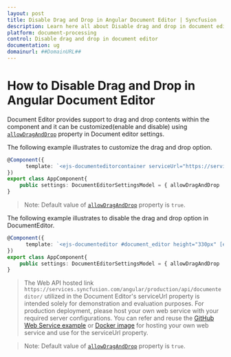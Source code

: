 ```yaml
---
layout: post
title: Disable Drag and Drop in Angular Document Editor | Syncfusion
description: Learn here all about Disable drag and drop in document editor in Syncfusion Angular Document editor component of Syncfusion Essential JS 2 and more.
platform: document-processing
control: Disable drag and drop in document editor 
documentation: ug
domainurl: ##DomainURL##
---
```


# How to Disable Drag and Drop in Angular Document Editor

Document Editor provides support to drag and drop contents within the component and it can be customized(enable and disable) using [`allowDragAndDrop`](https://ej2.syncfusion.com/angular/documentation/api/document-editor-container/documenteditorsettings/#allowDragAndDrop)  property in Document editor settings.

The following example illustrates to customize the drag and drop option.

```typescript
@Component({
      template: `<ejs-documenteditorcontainer serviceUrl="https://services.syncfusion.com/angular/production/api/documenteditor/" height="600px" [enableToolbar]=true [documentEditorSettings]="settings"> </ejs-documenteditorcontainer>`,
})
export class AppComponent{
    public settings: DocumentEditorSettingsModel = { allowDragAndDrop : false };
}
```

>Note: Default value of [`allowDragAndDrop`](https://ej2.syncfusion.com/angular/documentation/api/document-editor-container/documenteditorsettings/#allowDragAndDrop) property is `true`.

The following example illustrates to disable the drag and drop option in DocumentEditor.

```typescript
@Component({
      template: `<ejs-documenteditor #document_editor height="330px" [enablePrint]=true [documentEditorSettings]="settings"></ejs-documenteditor>`,
})
export class AppComponent{
    public settings: DocumentEditorSettingsModel = { allowDragAndDrop : false };
}
```

> The Web API hosted link `https://services.syncfusion.com/angular/production/api/documenteditor/` utilized in the Document Editor's serviceUrl property is intended solely for demonstration and evaluation purposes. For production deployment, please host your own web service with your required server configurations. You can refer and reuse the [GitHub Web Service example](https://github.com/SyncfusionExamples/EJ2-DocumentEditor-WebServices) or [Docker image](https://hub.docker.com/r/syncfusion/word-processor-server) for hosting your own web service and use for the serviceUrl property.

>Note: Default value of [`allowDragAndDrop`](https://ej2.syncfusion.com/angular/documentation/api/document-editor/documenteditorsettings/#allowDragAndDrop) property is `true`.